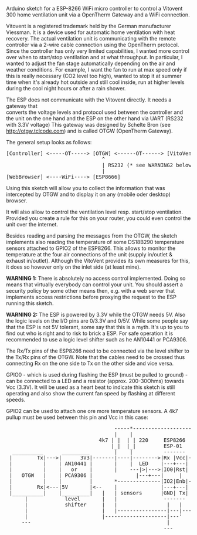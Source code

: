 Arduino sketch for a ESP-8266 WiFi micro controller to control a Vitovent 300 
home ventilation unit via a OpenTherm Gateway and a WiFi connection.

Vitovent is a registered trademark held by the German manufacturer Viessman.
It is a device used for automatic home ventilation with heat recovery.
The actual ventilation unit is communicating with the remote controller via a 
2-wire cable connection using the OpenTherm protocol. 
Since the controller has only very limited capabilities, I wanted more control 
over when to start/stop ventilation and at what throughput.
In particular, I wanted to adjust the fan stage automatically depending on the
air and weather conditions. For example, I want the fan to run at max speed only
if this is really necessary (CO2 level too high), wanted to stop it at summer 
time when it's already hot outside and still cool inside, run at higher levels
during the cool night hours or after a rain shower.    

The ESP does not communicate with the Vitovent directly. It needs a gateway that  
converts the voltage levels and protocol used between the controller and the unit
on the one hand and the ESP on the other hand via UART (RS232 with 3.3V voltage)
This gateway was designed by Schelte Bron (see http://otgw.tclcode.com) and is
called OTGW (OpenTherm Gateway).

The general setup looks as follows:

<pre>
[Controller] <-----OT-----> [OTGW] <------OT------> [VitoVent]
                               ^
                               | RS232 (* see WARNING2 below)      
                               |     
[WebBrowser] <----WiFi----> [ESP8666]  
</pre>

Using this sketch will allow you to collect the information that was intercepted by 
OTGW and to display it on any (mobile oder desktop) browser.
 
It will also allow to control the ventilation level resp. start/stop ventilation.
Provided you create a rule for this on your router, you could even control the unit
over the internet.

Besides reading and parsing the messages from the OTGW, the sketch implements also
reading the temperature of some DS18B290 temperature sensors attached to GPIO2 of the
ESP8266. This allows to monitor the temperature at the four air connections of the
unit (supply in/outlet & exhaust in/outlet). Although the VitoVent provides its own
measures for this, it does so however only on the inlet side (at least mine).  
 
<b>WARNING 1:</b> There is absolutely no access control implemented. Doing so means that 
virtually everybody can control your unit. You should assert a security policy 
by some other means then, e.g. with a web server that implements access restrictions
before proxying the request to the ESP running this sketch.

<b>WARNING 2:</b> The ESP is powered by 3.3V while the OTGW needs 5V. Also the logic levels
on the I/O pins are 0/3.3V and 0/5V. While some people say that the ESP is not 5V
tolerant, some say that this is a myth. It's up to you to find out who is right and
to risk to brick a ESP. For safe operation it is recommended to use a logic level
shifter such as he AN10441 or PCA9306.

The Rx/Tx pins of the ESP8266 need to be connected via the level shifter to the
Tx/Rx pins of the OTGW. Note that the cables need to be crossed thus connecting Rx
on the one side to Tx on the other side and vice versa.

GPIO0 - which is used during flashing the ESP (must be pulled to ground) - can be
connected to a LED and a resistor (approx. 200-30Ohms) towards Vcc (3.3V). 
It will be used as a heart beat to indicate this sketch is still operating and also
show the current fan speed by flashing at different speeds.   

GPIO2 can be used to attach one ore more temperature sensors. A 4k7 pullup must be
used between this pin and Vcc in this case:

<pre>
                                   -----*-----------------------*-----> +3.3v
                                   |    |                       |
                              4k7 | |  | | 220     ESP8266      |
                                  |_|  |_|         ESP-01       |
  __________      _________        |    |          -------      |
 |        Tx|--->|      3V3|-------|----|-------->|Rx |Vcc|-----*
 |          |    | AN10441 |       |    |  LED    |---+---|     |
 |          |    |   or    |       |    ---|>|--->|IO0|Rst|     |
 |   OTGW   |    | PCA9306 |              |---+---|     |
 |          |    |         |       *--------------|IO2|Enb|-----*
 |        Rx|<---|5V       |<--    |              |---+---|     |
 |__________|    |_________|   |   | sensors      |GND| Tx|     |
      |            level       |   |               -------      |      Sensors:
      |            shifter     |   |                |   |       -----> Vcc
      |                        |   |----------------|---|------------> Data
      |                        |--------------------|---'       -----> GND
     ---                                            |           |
                                                   ---         ---
 </pre>

